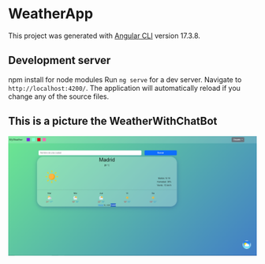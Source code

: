# WeatherApp

This project was generated with [Angular CLI](https://github.com/angular/angular-cli) version 17.3.8.

## Development server
npm install for node modules
Run `ng serve` for a dev server. Navigate to `http://localhost:4200/`. The application will automatically reload if you change any of the source files.

## This is a picture the WeatherWithChatBot
![alt text](image.png)